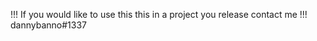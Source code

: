 !!! If you would like to use this this in a project you release contact me !!!
                              dannybanno#1337
